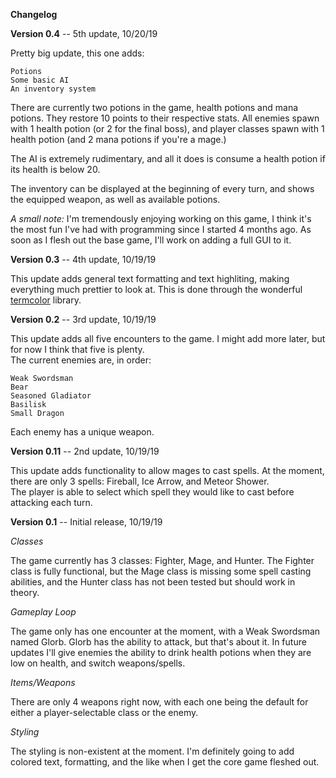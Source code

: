 **Changelog**

**Version 0.4** -- 5th update, 10/20/19

Pretty big update, this one adds:

    Potions
    Some basic AI
    An inventory system

There are currently two potions in the game, health potions and mana potions.  They restore 10 points to their respective stats.
All enemies spawn with 1 health potion (or 2 for the final boss), and player classes spawn with 1 health potion (and 2 mana potions if you're a mage.)  

The AI is extremely rudimentary, and all it does is consume a health potion if its health is below 20.

The inventory can be displayed at the beginning of every turn, and shows the equipped weapon, as well as available potions.

*A small note:* I'm tremendously enjoying working on this game, I think it's the most fun I've had with programming since I started 4 months ago.  As soon as I flesh out the base game, I'll work on adding a full GUI to it.   


**Version 0.3** -- 4th update, 10/19/19

This update adds general text formatting and text highliting, making everything much prettier to look at.  This is done through the 
wonderful <a href="https://pypi.org/project/termcolor/">termcolor</a> library.


**Version 0.2** -- 3rd update, 10/19/19

This update adds all five encounters to the game.  I might add more later, but for now I think that five is plenty.  
The current enemies are, in order:

    Weak Swordsman
    Bear
    Seasoned Gladiator
    Basilisk
    Small Dragon

Each enemy has a unique weapon.


**Version 0.11** -- 2nd update, 10/19/19

This update adds functionality to allow mages to cast spells.  At the moment, there are only 3 spells: Fireball, Ice Arrow, and Meteor Shower.  
The player is able to select which spell they would like to cast before attacking each turn.


**Version 0.1** -- Initial release, 10/19/19

*Classes*

The game currently has 3 classes: Fighter, Mage, and Hunter.  The Fighter class is fully functional, but the Mage class
is missing some spell casting abilities, and the Hunter class has not been tested but should work in theory.

*Gameplay Loop*

The game only has one encounter at the moment, with a Weak Swordsman named Glorb.  Glorb has the ability to attack, but that's about it.
In future updates I'll give enemies the ability to drink health potions when they are low on health, and switch weapons/spells.

*Items/Weapons*

There are only 4 weapons right now, with each one being the default for either a player-selectable class or the enemy.

*Styling* 

The styling is non-existent at the moment.  I'm definitely going to add colored text, formatting, and the like when I get the core game fleshed out.
